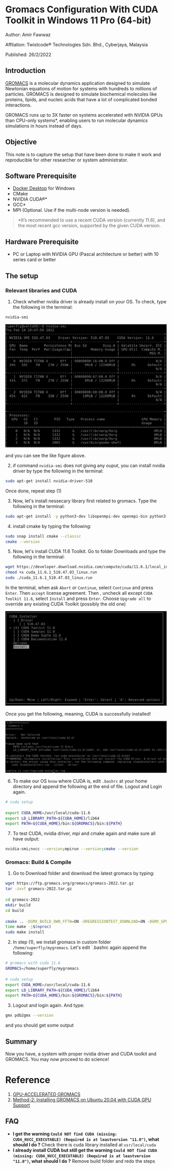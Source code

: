 # Gromacs Configuration With CUDA Toolkit in Windows 11 Pro (64-bit)

Author: Amir Fawwaz

Affliation: Twistcode® Technologies Sdn. Bhd., Cyberjaya, Malaysia

Published: 26/2/2022

## Introduction

[GROMACS](https://www.gromacs.org/) is a molecular dynamics application designed to simulate Newtonian equations of motion for systems with hundreds to millions of particles. GROMACS is designed to simulate biochemical molecules like proteins, lipids, and nucleic acids that have a lot of complicated bonded interactions.

GROMACS runs up to 3X faster on systems accelerated with NVIDIA GPUs than CPU-only systems*, enabling users to run molecular dynamics simulations in hours instead of days.

## Objective

This note is to capture the setup that have been done to make it work and reproducible for other researcher or system administrator.

## Software Prerequisite

- [Docker Desktop](https://hub.docker.com/editions/community/docker-ce-desktop-windows) for Windows
- CMake
- NVIDIA CUDA®*
- GCC*
- MPI (Optional. Use if the multi-node version is needed).

> *It’s recommended to use a recent CUDA version (currently 11.6), and the most recent gcc version, supported by the given CUDA version.

## Hardware Prerequisite

- PC or Laptop with NVIDIA GPU (Pascal architecture or better) with 10 series card or better


## The setup
### Relevant libraries and CUDA

1) Check whether nvidia driver is already install on your OS. To check, type the following in the terminal:

```bash
nvidia-smi
```

![nvidia driver](images/nvidia-smi.png)


and you can see the like figure above.

2) if command `nvidia-smi` does not giving any ouput, you can install nvidia driver by type the following in the terminal:

```bash
sudo apt-get install nvidia-driver-510
```

Once done, repeat step (1)

3) Now, let's install nessecary library first related to gromacs. Type the following in the terminal:


```bash
sudo apt-get install -y python3-dev libopenmpi-dev openmpi-bin python3-mpi4py build-essential libfftw3-dev
```

4) install cmake by typing the following:

```bash
sudo snap install cmake --classic
cmake --version
```

5) Now, let's install CUDA 11.6 Toolkit. Go to folder Downloads and type the following in the terminal:

```bash
wget https://developer.download.nvidia.com/compute/cuda/11.6.1/local_installers/cuda_11.6.1_510.47.03_linux.run
chmod +x cuda_11.6.1_510.47.03_linux.run
sudo ./cuda_11.6.1_510.47.03_linux.run
```

In the terminal, when ask `Abort` or `Continue`, select `Continue` and press `Enter`. Then `accept` license agreement. Then , uncheck all except `CUDA Toolkit 11.6`, select `Install` and press `Enter`. Choose `Upgrade all` to override any existing CUDA Toolkit (possibly the old one)


![select_cuda](images/select_cuda.png)


Once you get the following, meaning, CUDA is successfully installed!


![success](images/success.png)


6) To make our OS `know` where CUDA is, edit `.bashrc` at your home directory and append the following at the end of file. Logout and Login again.

```bash
# cuda setup

export CUDA_HOME=/usr/local/cuda-11.6
export LD_LIBRARY_PATH=${CUDA_HOME}/lib64
export PATH=${CUDA_HOME}/bin:${GROMACS}/bin:${PATH}

```

7) To test CUDA, nvidia driver, mpi and cmake again and make sure all have output:

```bash
nvidia-smi;nvcc --version;mpirun --version;cmake --version
```


### Gromacs: Build & Compile

1) Go to Download folder and download the latest gromacs by typing:

```bash
wget https://ftp.gromacs.org/gromacs/gromacs-2022.tar.gz
tar -zxvf gromacs-2022.tar.gz

cd gromacs-2022
mkdir build
cd build

cmake .. -DGMX_BUILD_OWN_FFTW=ON -DREGRESSIONTEST_DOWNLOAD=ON -DGMX_GPU=CUDA -DCMAKE_INSTALL_PREFIX=/home/superfly/mygromacs
time make -j$(nproc)
sudo make install
```

2) In step (1), we install gromacs in custom folder `/home/superfly/mygromacs`. Let's edit `.bashrc again append the following:

```bash
# gromacs with cuda 11.6
GROMACS=/home/superfly/mygromacs

# cuda setup
export CUDA_HOME=/usr/local/cuda-11.6
export LD_LIBRARY_PATH=${CUDA_HOME}/lib64
export PATH=${CUDA_HOME}/bin:${GROMACS}/bin:${PATH}

```

3) Logout and login again. And type:

```bash
gmx pdb2gmx --version
```
and you should get some output

## Summary 

Now you have, a system with proper nvidia driver and CUDA toolkit and GROMACS. You may now proceed to do science!

# Reference

1. [GPU-ACCELERATED GROMACS](https://www.nvidia.com/es-la/data-center/gpu-accelerated-applications/gromacs/)
2. [Method-2: Installing GROMACS on Ubuntu 20.04 with CUDA GPU Support](https://bioinformaticsreview.com/20210316/method-2-installing-gromacs-on-ubuntu-20-04-with-cuda-gpu-support/)


## FAQ
* **I get the warning `Could NOT find CUDA (missing: CUDA_NVCC_EXECUTABLE) (Required is at leastversion "11.0")`, what should I do ?** Check there is cuda library installed at `usr/local/cuda`
* **I already install CUDA but still get the warning `Could NOT find CUDA (missing: CUDA_NVCC_EXECUTABLE) (Required is at leastversion "11.0")`, what should I do ?** Remove build folder and redo the steps